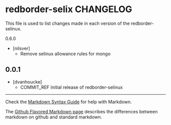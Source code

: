 redborder-selix CHANGELOG
=========================

This file is used to list changes made in each version of the redborder-selinux.

0.6.0
- [nilsver]
  - Remove selinux allowance rules for mongo

0.0.1
-----
- [dvanhoucke]
  - COMMIT_REF Initial release of redborder-selinux

- - -
Check the [Markdown Syntax Guide](http://daringfireball.net/projects/markdown/syntax) for help with Markdown.

The [Github Flavored Markdown page](http://github.github.com/github-flavored-markdown/) describes the differences between markdown on github and standard markdown.
